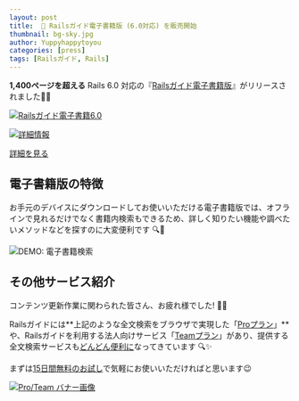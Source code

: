 ```yaml
---
layout: post
title:  📕 Railsガイド電子書籍版 (6.0対応) を販売開始
thumbnail: bg-sky.jpg
author: Yuppyhappytoyou
categories: [press]
tags: [Railsガイド, Rails]
---
```


**1,400ページを超える** Rails 6.0 対応の『[Railsガイド電子書籍版](https://railsguides.jp/options.html)』がリリースされました📕🎉

<div class="mx-auto w-50 mb-4">
  <a href="https://gumroad.com/l/railsguidesjp_ebook"><img src="https://i.gyazo.com/d6684da19e14901fd4732fe1aebca108.png" alt="Railsガイド電子書籍6.0"></a>
</div>

[![詳細情報](https://i.gyazo.com/dd6a7b47241af856e670e848cd2f094e.png)](https://railsguides.jp/options.html)

<div class="mx-auto mb-5">
  <a class="btn btn-ruby" href="https://gumroad.com/l/railsguidesjp_ebook">詳細を見る</a>
</div>

## 電子書籍版の特徴

お手元のデバイスにダウンロードしてお使いいただける電子書籍版では、オフラインで見れるだけでなく書籍内検索もできるため、詳しく知りたい機能や調べたいメソッドなどを探すのに大変便利です 🔍💨

![DEMO: 電子書籍検索](http://g.recordit.co/vTw5jPmpDq.gif)

## その他サービス紹介

コンテンツ更新作業に関わられた皆さん、お疲れ様でした! 👏✨

Railsガイドには**上記のような全文検索をブラウザで実現した「[Proプラン](https://railsguides.jp/pro)」**や、Railsガイドを利用する法人向けサービス「[Teamプラン](https://railsguides.jp/team)」があり、提供する全文検索サービスも[どんどん便利に](https://yasslab.jp/ja/news/railsguides-static-search)なってきています 🔍✨

まずは[15日間無料のお試し](https://yasslab.jp/ja/news/add-trial-plan-for-pro-users)で気軽にお使いいただければと思います😉

[![Pro/Team バナー画像](https://i.gyazo.com/28e08ed404d97ae56e9c1efc9dc53e25.png)](https://railsguides.jp/#pr)


